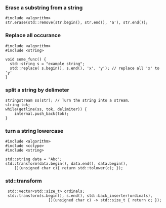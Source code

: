 ### Erase a substring from a string     
```
#include <algorithm>
str.erase(std::remove(str.begin(), str.end(), 'a'), str.end());
```
### Replace all occurance    
```
#include <algorithm>
#include <string>

void some_func() {
  std::string s = "example string";
  std::replace( s.begin(), s.end(), 'x', 'y'); // replace all 'x' to 'y'
}
```
### split a string by delimeter

```
stringstream ss(str); // Turn the string into a stream.
string tok;
while(getline(ss, tok, delimiter)) {
    internal.push_back(tok);
}
```
### turn a string lowercase    
```
#include <algorithm>
#include <cctype>
#include <string>

std::string data = "Abc";
std::transform(data.begin(), data.end(), data.begin(),
    [](unsigned char c){ return std::tolower(c); });
```
### std::transform   
```
 std::vector<std::size_t> ordinals;
 std::transform(s.begin(), s.end(), std::back_inserter(ordinals),
                   [](unsigned char c) -> std::size_t { return c; });
```
